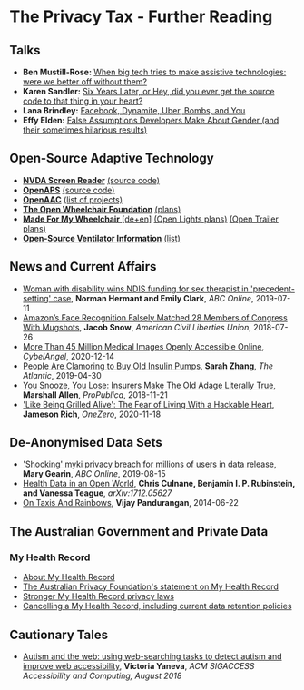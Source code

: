 # The Privacy Tax - Further Reading

## Talks

* **Ben Mustill-Rose:** [When big tech tries to make assistive technologies: were we better off without them?](https://www.youtube.com/watch?v=eYKe6si3Q9Y&t=2500)
* **Karen Sandler:** [Six Years Later, or Hey, did you ever get the source code to that thing in your heart?](https://www.youtube.com/watch?v=8wPAHu_zYDw)
* **Lana Brindley:** [Facebook, Dynamite, Uber, Bombs, and You](https://www.youtube.com/watch?v=LswFvZ6VIqU)
* **Effy Elden:** [False Assumptions Developers Make About Gender (and their sometimes hilarious results)](https://www.youtube.com/watch?v=-mVdb918514)

## Open-Source Adaptive Technology

* [**NVDA Screen Reader**](https://www.nvaccess.org/) [(source code)](https://github.com/nvaccess/nvda)
* [**OpenAPS**](https://openaps.org/) [(source code)](https://github.com/openaps)
* [**OpenAAC**](https://www.openaac.org/) [(list of projects)](https://www.openaac.org/aac.html)
* [**The Open Wheelchair Foundation**](https://openwheelchair.org/) [(plans)](https://www.openwheelchair.org/Plans/)
* [**Made For My Wheelchair** [de+en]](http://www.madeformywheelchair.de/) [(Open Lights plans)](http://www.madeformywheelchair.de/data/DIY_Instructions_OPENLIGHTS.pdf) [(Open Trailer plans)](http://www.madeformywheelchair.de/data/DIY_Instructions_OPENTRAILER.pdf)
* [**Open-Source Ventilator Information**](https://opensourceventilator.org/) [(list)](https://opensourceventilator.org/#initiatives)

## News and Current Affairs

* [Woman with disability wins NDIS funding for sex therapist in 'precedent-setting' case](https://www.abc.net.au/news/2019-07-11/ndis-to-pay-for-sex-therapist-after-landmark-ruling/11298838), **Norman Hermant and Emily Clark**, *ABC Online*, 2019-07-11
* [Amazon’s Face Recognition Falsely Matched 28 Members of Congress With Mugshots](https://www.aclu.org/blog/privacy-technology/surveillance-technologies/amazons-face-recognition-falsely-matched-28),  **Jacob Snow**, *American Civil Liberties Union*, 2018-07-26
* [More Than 45 Million Medical Images Openly Accessible Online](https://cybelangel.com/blog/medical-data-leaks/), *CybelAngel*, 2020-12-14
* [People Are Clamoring to Buy Old Insulin Pumps](https://www.theatlantic.com/science/archive/2019/04/looping-created-insulin-pump-underground-market/588091/), **Sarah Zhang**, *The Atlantic*, 2019-04-30
* [You Snooze, You Lose: Insurers Make The Old Adage Literally True](https://www.propublica.org/article/you-snooze-you-lose-insurers-make-the-old-adage-literally-true), **Marshall Allen**, *ProPublica*, 2018-11-21
* ['Like Being Grilled Alive': The Fear of Living With a Hackable Heart](https://onezero.medium.com/i-live-with-a-digital-security-threat-inside-my-body-ca6b9da0b316), **Jameson Rich**, *OneZero*, 2020-11-18

## De-Anonymised Data Sets

* ['Shocking' myki privacy breach for millions of users in data release](https://www.abc.net.au/news/2019-08-15/myki-data-spill-breaches-privacy-for-millions-of-users/11416616),  **Mary Gearin**, *ABC Online*, 2019-08-15
* [Health Data in an Open World](https://arxiv.org/abs/1712.05627), **Chris Culnane, Benjamin I. P. Rubinstein, and Vanessa Teague**, *arXiv:1712.05627*
* [On Taxis And Rainbows](https://tech.vijayp.ca/of-taxis-and-rainbows-f6bc289679a1), **Vijay Pandurangan**, 2014-06-22

## The Australian Government and Private Data

### My Health Record

* [About My Health Record](https://www.healthdirect.gov.au/my-health-record)
* [The Australian Privacy Foundation's statement on My Health Record](https://www.privacy.org.au/Campaigns/MyHR/)
* [Stronger My Health Record privacy laws](https://www.myhealthrecord.gov.au/about/legislation-and-governance/summary-privacy-protections)
* [Cancelling a My Health Record, including current data retention policies](https://www.myhealthrecord.gov.au/for-you-your-family/howtos/cancel-my-record)

## Cautionary Tales

* [Autism and the web: using web-searching tasks to detect autism and improve web accessibility](https://dl.acm.org/doi/10.1145/3264631.3264633), **Victoria Yaneva**, *ACM SIGACCESS Accessibility and Computing, August 2018*
